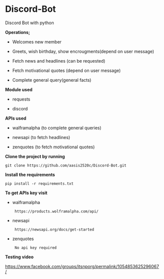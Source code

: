 # Discord-Bot
Discord Bot with python



**Operations;**

- Welcomes new member

- Greets, wish birthday, show encrougments(depend on user message)

- Fetch news and headlines (can be requested)

- Fetch motivational quotes (depend on user message)

- Complete general query(general facts)



**Module used**

- requests 

- discord 




**APIs used**

- walframalpha (to complete general queries)

- newsapi (to fetch headlines)

- zenquotes (to fetch motivational quotes)



**Clone the project by running**

```git clone https://github.com/aasis2520c/Discord-Bot.git```




**Install the requirements**

```pip install -r requirements.txt```



**To get APIs key visit**

- walframalpha 

       https://products.wolframalpha.com/api/

- newsapi

       https://newsapi.org/docs/get-started

- zenquotes 

       No api key required 


**Testing video**

https://www.facebook.com/groups/itsnporg/permalink/1054853625296067/

